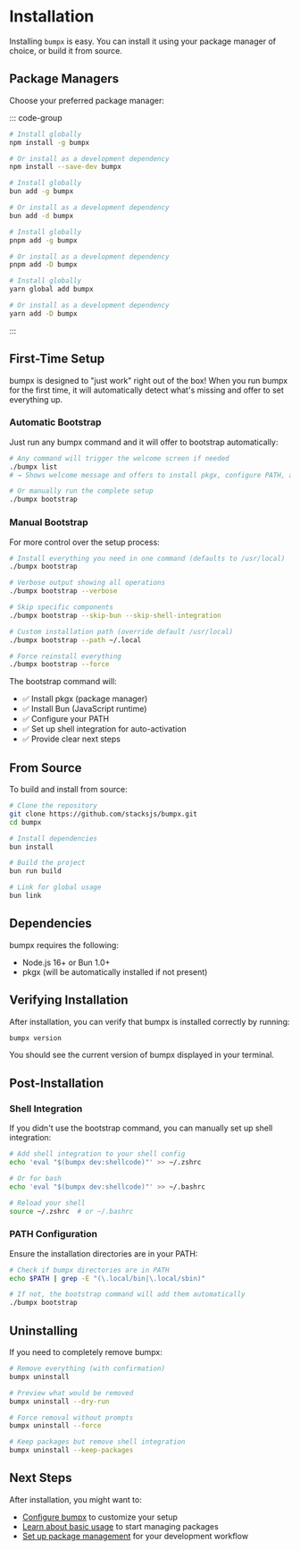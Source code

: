 # Installation

Installing `bumpx` is easy. You can install it using your package manager of choice, or build it from source.

## Package Managers

Choose your preferred package manager:

::: code-group

```sh [npm]
# Install globally
npm install -g bumpx

# Or install as a development dependency
npm install --save-dev bumpx
```

```sh [bun]
# Install globally
bun add -g bumpx

# Or install as a development dependency
bun add -d bumpx
```

```sh [pnpm]
# Install globally
pnpm add -g bumpx

# Or install as a development dependency
pnpm add -D bumpx
```

```sh [yarn]
# Install globally
yarn global add bumpx

# Or install as a development dependency
yarn add -D bumpx
```

:::

## First-Time Setup

bumpx is designed to "just work" right out of the box! When you run bumpx for the first time, it will automatically detect what's missing and offer to set everything up.

### Automatic Bootstrap

Just run any bumpx command and it will offer to bootstrap automatically:

```sh
# Any command will trigger the welcome screen if needed
./bumpx list
# → Shows welcome message and offers to install pkgx, configure PATH, and set up shell integration

# Or manually run the complete setup
./bumpx bootstrap
```

### Manual Bootstrap

For more control over the setup process:

```sh
# Install everything you need in one command (defaults to /usr/local)
./bumpx bootstrap

# Verbose output showing all operations
./bumpx bootstrap --verbose

# Skip specific components
./bumpx bootstrap --skip-bun --skip-shell-integration

# Custom installation path (override default /usr/local)
./bumpx bootstrap --path ~/.local

# Force reinstall everything
./bumpx bootstrap --force
```

The bootstrap command will:
- ✅ Install pkgx (package manager)
- ✅ Install Bun (JavaScript runtime)
- ✅ Configure your PATH
- ✅ Set up shell integration for auto-activation
- ✅ Provide clear next steps

## From Source

To build and install from source:

```sh
# Clone the repository
git clone https://github.com/stacksjs/bumpx.git
cd bumpx

# Install dependencies
bun install

# Build the project
bun run build

# Link for global usage
bun link
```

## Dependencies

bumpx requires the following:

- Node.js 16+ or Bun 1.0+
- pkgx (will be automatically installed if not present)

## Verifying Installation

After installation, you can verify that bumpx is installed correctly by running:

```sh
bumpx version
```

You should see the current version of bumpx displayed in your terminal.

## Post-Installation

### Shell Integration

If you didn't use the bootstrap command, you can manually set up shell integration:

```sh
# Add shell integration to your shell config
echo 'eval "$(bumpx dev:shellcode)"' >> ~/.zshrc

# Or for bash
echo 'eval "$(bumpx dev:shellcode)"' >> ~/.bashrc

# Reload your shell
source ~/.zshrc  # or ~/.bashrc
```

### PATH Configuration

Ensure the installation directories are in your PATH:

```sh
# Check if bumpx directories are in PATH
echo $PATH | grep -E "(\.local/bin|\.local/sbin)"

# If not, the bootstrap command will add them automatically
./bumpx bootstrap
```

## Uninstalling

If you need to completely remove bumpx:

```sh
# Remove everything (with confirmation)
bumpx uninstall

# Preview what would be removed
bumpx uninstall --dry-run

# Force removal without prompts
bumpx uninstall --force

# Keep packages but remove shell integration
bumpx uninstall --keep-packages
```

## Next Steps

After installation, you might want to:

- [Configure bumpx](/config) to customize your setup
- [Learn about basic usage](/usage) to start managing packages
- [Set up package management](/features/package-management) for your development workflow
